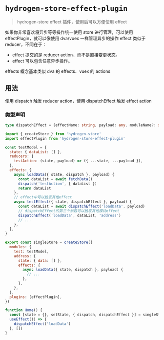 # `hydrogen-store-effect-plugin`

> hydrogen-store effect 插件，使用后可以方便使用 effect

如果你非常喜欢将异步等等操作统一使用 store 进行管理，可以使用 effectPlugin，就可以像使用 dva/vuex 一样管理异步的操作 effect 类似于 reducer，不同在于：

- effect 提交的是 reducer action，而不是直接变更状态。
- effect 可以包含任意异步操作。

effects 概念基本类似 dva 的 effects、vuex 的 actions

## 用法

使用 dispatch 触发 reducer action，使用 dispatchEffect 触发 effect action

### 类型声明

```typescript
type dispatchEffect = (effectName: string, payload: any, moduleName?: string) => any
```

```javascript
import { createStore } from 'hydrogen-store'
import effectPlugin from 'hydrogen-store-effect-plugin'

const testModel = {
  state: { dataList: [] },
  reducers: {
    testAction: (state, payload) => ({ ...state, ...payload }),
  },
  effects: {
    async loadData({ state, dispatch }, payload) {
      const dataList = await fetchData()
      dispatch('testAction', { dataList })
      return dataList
    },
    // effect中可以触发其他effect
    async testEffect({ state, dispatchEffect }, payload) {
      const dataList = await dispatchEffect('loadData', payload)
      // dispatchEffect的第三个参数可以触发其他模块effect
      dispatchEffect('loadData', dataList, 'address')
      // ...
    },
  },
}

export const singleStore = createStore({
  modules: {
    test: testModel,
    address: {
      state: { data: [] },
      effects: {
        async loadData({ state, dispatch }, payload) {
          // ...
        },
      },
    },
  },
  plugins: [effectPlugin],
})

function Home() {
  const [state = {}, setState, { dispatch, dispatchEffect }] = singleStore.useStore('home', true)
  useEffect(() => {
    dispatchEffect('loadData')
  }, [])
}
```
